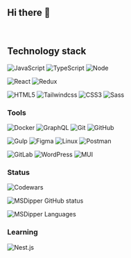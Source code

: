## Hi there 👋

<!--<a href="https://t.me/MSD_FR">
  <img align="left" alt="Telegram" width="22px" src="https://camo.githubusercontent.com/5c1975da7d9ab735ceb71c57b6c7e48ff3e08ca4/68747470733a2f2f6564656e742e6769746875622e696f2f537570657254696e7949636f6e732f696d616765732f7376672f74656c656772616d2e737667">
</a>
 <a href="https://discord.gg/4tBvG4reNq">
  <img align="left" alt="Discord" width="22px" src="https://raw.githubusercontent.com/peterthehan/peterthehan/master/assets/discord.svg" />
</a>
<a href="#">
  <img align="left" alt="Twitter" width="22px" src="https://raw.githubusercontent.com/peterthehan/peterthehan/master/assets/twitter.svg"/>
</a> -->

</br>

## Technology stack

<!--### Back-end

![Pyhton](https://img.shields.io/badge/-Python-000000?style=flat-square&logo=Python)
![Django](https://img.shields.io/badge/-Django-0A4C2B?style=flat-square&logo=Django)
![DRF](https://img.shields.io/badge/-DRF-E05D44?style=flat-square&logo=Django)
![Celery](https://img.shields.io/badge/-Celery-00B000?style=flat-square&logo=Celery)

![Flask](https://img.shields.io/badge/-Flask-2c3e50?style=flat-square&logo=Flask&logoColor=ffffff)
![SQLAlchemy](https://img.shields.io/badge/-SQLAlchemy-c31734?style=flat-square&logo=SQLAlchemy&logoColor=fff)

 

### Databases 

![PostgreSQL](https://img.shields.io/badge/-PostgreSQL-2C3E50?style=flat-square&logo=PostgreSQL)
![Redis](https://img.shields.io/badge/-Redis-d12b1f?style=flat-square&logo=Redis&logoColor=f7f7f7)
### Front-end
-->
![JavaScript](https://img.shields.io/badge/-JavaScript-17304f?style=flat-square&logo=JavaScript&logoColor=efd81d)
![TypeScript](https://img.shields.io/badge/-TypeScript-354db8?style=flat-square&logo=TypeScript&logoColor=ffffff)
![Node](https://img.shields.io/badge/-Node.js-f7f7f7?style=flat-square&logo=Node.js&logoColor=7bb800)

![React](https://img.shields.io/badge/-React-000000?style=flat-square&logo=React&logoColor=35e7f5)
![Redux](https://img.shields.io/badge/-Redux_Toolkit-6438b1?style=flat-square&logo=Redux&logoColor=fff)


![HTML5](https://img.shields.io/badge/-HTML5-DD4B25?style=flat-square&logo=HTML5&logoColor=F7F7F7)
![Tailwindcss](https://img.shields.io/badge/-Tailwindcss-160a7d?style=flat-square&logo=Tailwindcss&logoColor=0098FF)
![CSS3](https://img.shields.io/badge/-CSS3-2862E9?style=flat-square&logo=CSS3&logoColor=F7F7F7)
![Sass](https://img.shields.io/badge/-Sass-C66394?style=flat-square&logo=Sass&logoColor=F7F7F7)


### Tools


![Docker](https://img.shields.io/badge/-Docker-0098FF?style=flat-square&logo=Docker&logoColor=white)
![GraphQL](https://img.shields.io/badge/-GraphQL-151e25?style=flat-square&logo=GraphQL&logoColor=da0093)
![Git](https://img.shields.io/badge/-Git-323232?style=flat-square&logo=Git&logoColor=e84e31)
![GitHub](https://img.shields.io/badge/-GitHub-00010B?style=flat-square&logo=GitHub&logoColor=F7F7F7)

![Gulp](https://img.shields.io/badge/-Gulp-ca4545?style=flat-square&logo=Gulp&logoColor=F7F7F7)
![Figma](https://img.shields.io/badge/-Figma-0f246b?style=flat-square&logo=Figma&logoColor=f60023)
![Linux](https://img.shields.io/badge/-Linux-00010B?style=flat-square&logo=Linux&logoColor=46A2F1)
![Postman](https://img.shields.io/badge/-Postman-f56933?style=flat-square&logo=Postman&logoColor=F7F7F7)

![GitLab](https://img.shields.io/badge/-GitLab-161220?style=flat-square&logo=GitLab&logoColor=e24329)
![WordPress](https://img.shields.io/badge/-WordPress-0098FF?style=flat-square&logo=WordPress&logoColor=F7F7F7)
![MUI](https://img.shields.io/badge/-Material_UI-ffffff?style=flat-square&logo=MUI&logoColor=0098FF)




### Status

![Codewars](https://github.r2v.ch/codewars?user=MSDipper&name=true&top_languages=true&stroke=%23b362ff&theme=midnight_blue)

![MSDipper GitHub status](https://github-readme-stats.vercel.app/api?username=MSDipper&&include_all_commits=true&count_private=true&theme=algolia&show_icons=true)

![MSDipper Languages](https://github-readme-stats.vercel.app/api/top-langs/?username=MSDipper&&layout=compact&bg_color=050f2c&text_color=FFFFFF&title_color=00a9f9&count_private=true)
### Learning


<!-- ![RabbitMQ](https://img.shields.io/badge/-RabbitMQ-ffffff?style=flat-square&logo=RabbitMQ&logoColor=f76300)
![Angular](https://img.shields.io/badge/-Angular-dd0031?style=flat-square&logo=Angular&logoColor=ffffff)
![Vue.js](https://img.shields.io/badge/-Vue.js-11003b?style=flat-square&logo=Vue.js&logoColor=3fb27f) -->
![Nest.js](https://img.shields.io/badge/-NestJS-11003b?style=flat-square&logo=NestJS&logoColor=e32642) 


<!-- 
![Django Channels](https://img.shields.io/badge/-Django_Channels-46a2f1?style=flat-square&logo=Django&logoColor=ffffff)
![Django Ninja](https://img.shields.io/badge/-Django_Ninja-c90505?style=flat-square&logo=Django&logoColor=000000)
![ORMAR](https://img.shields.io/badge/-ORMAR-c90505?style=flat-square&logo=ORMAR&logoColor=000000) -->
